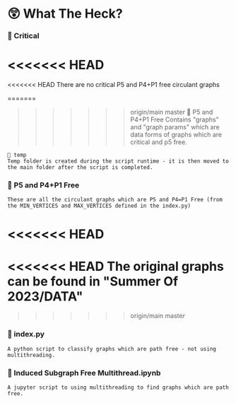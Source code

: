 # 😲 What The Heck?

### 📂 Critical

<<<<<<< HEAD
=======
<<<<<<< HEAD
    There are no critical P5 and P4+P1 free circulant graphs

=======
>>>>>>> origin/main
>>>>>>> master
    📂 P5 and P4+P1 Free
    Contains "graphs" and "graph params" which are data forms of graphs which are critical and p5 free. 

    📂 temp
    Temp folder is created during the script runtime - it is then moved to the main folder after the script is completed.


### 📂 P5 and P4+P1 Free

    These are all the circulant graphs which are P5 and P4=P1 Free (from the MIN_VERTICES and MAX_VERTICES defined in the index.py)
<<<<<<< HEAD
=======
<<<<<<< HEAD
    The original graphs can be found in "Summer Of 2023/DATA"
=======
>>>>>>> origin/main
>>>>>>> master

### 📄 index.py 

    A python script to classify graphs which are path free - not using multithreading.

### 📄 Induced Subgraph Free Multithread.ipynb

    A jupyter script to using multithreading to find graphs which are path free.